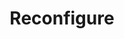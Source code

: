 ---
title: Reconfigure
menu:
  docs_{{ .version }}:
    identifier: ch-reconfigure
    name: Reconfigure
    parent: ch-cassandra-guides
    weight: 46
menu_name: docs_{{ .version }}
---
